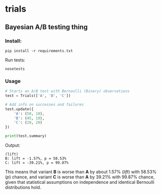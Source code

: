 trials
======
## Bayesian A/B testing thing

### Install:

```
pip install -r requirements.txt
```

Run tests:

```
nosetests
```

### Usage

```python
# Starts an A/B test with Bernoulli (Binary) observations
test = Trials(['A', 'B', 'C'])

# Add info on successes and failures
test.update({
    'A': (50, 10),
    'B': (45, 10),
    'C': (20, 20)
})

print(test.summary)
```

Output:
```
(lift)
B: lift = -1.57%, p = 58.53%
C: lift = -39.21%, p = 99.87%
```

This means that variant **B** is worse than **A** by about 1.57% (*lift*) with 58.53% (*p*) chance, and variant **C** is worse than **A** by 39.21% with 99.87% chance, given that statistical assumptions on independence and identical Bernoulli distributions hold.